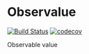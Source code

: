 # Observalue

[![Build Status](https://travis-ci.org/AlicanC/observal.svg?branch=master)](https://travis-ci.org/AlicanC/observal)
[![codecov](https://codecov.io/gh/AlicanC/observal/branch/master/graph/badge.svg)](https://codecov.io/gh/AlicanC/observal)

Observable value
